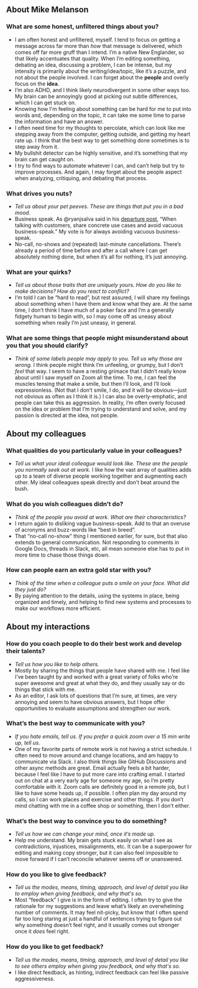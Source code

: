## About Mike Melanson

### What are some honest, unfiltered things about you?
* I am often honest and unfiltered, myself. I tend to focus on getting a message across far more than *how*  that message is delivered, which comes off far more gruff than I intend. I’m a native New Englander, so that likely accentuates that quality. When I’m editing something, debating an idea, discussing a problem, I can be intense, but my intensity is primarily about the writing/idea/topic, like it’s a puzzle, and not about the people involved. I can forget about the **people** and overly focus on the **idea**. 
* I’m also ADHD, and I think likely neurodivergent in some other ways too. My brain can be annoyingly good at picking out subtle differences, which I can get stuck on.
* Knowing how I'm feeling about something can be hard for me to put into words and, depending on the topic, it can take me some time to parse the information and have an answer. 
* I often need time for my thoughts to percolate, which can look like me stepping away from the computer, getting outside, and getting my heart rate up. I think that the best way to get something done sometimes is to step away from it.
* My bullshit detector can be highly sensitive, and it’s something that my brain can get caught on.
* I try to find ways to automate whatever I can, and can’t help but try to improve processes. And again, I may forget about the people aspect when analyzing, critiquing, and debating that process. 
 	 
### What drives you nuts?
* *Tell us about your pet peeves. These are things that put you in a bad mood.*
* Business speak. As @ryanjsalva said in his [departure post](https://github.com/github/product/discussions/1555), “When talking with customers, share concrete use cases and avoid vacuous business-speak.” My vote is for always avoiding vacuous business-speak.
* No-call, no-shows and (repeated) last-minute cancellations. There’s already a period of time before and after a call where I can get absolutely nothing done, but when it’s all for nothing, it’s just annoying. 

### What are your quirks?
* *Tell us about those traits that are uniquely yours. How do you like to make decisions? How do you react to conflict?*
* I’m told I can be “hard to read”, but rest assured, I will share my feelings about something when I have them and know what they are. At the same time, I don’t think I have much of a poker face and I’m a generally fidgety human to begin with, so I may come off as uneasy about something when really I’m just uneasy, in general. 

### What are some things that people might misunderstand about you that you should clarify?
* *Think of some labels people may apply to you. Tell us why those are wrong.*
I think people might think I’m unfeeling, or grumpy, but I don’t *feel* that way. I seem to have a resting grimace that I didn’t really know about until I saw myself on Zoom all the time. To me, I can feel the muscles tensing that make a smile, but then I’ll look, and I’ll look expressionless. (Not that I don’t smile, I do, and it will be obvious—just not obvious as often as I think it is.) I can also be overly-emphatic, and people can take this as aggression. In reality, I’m often overly focused on the idea or problem that I’m trying to understand and solve, and my passion is directed at the idea, not people. 

## About my colleagues

### What qualities do you particularly value in your colleagues?
* *Tell us what your ideal colleague would look like. These are the people you normally seek out at work.* 
I like how the vast array of qualities adds up to a team of diverse people working together and augmenting each other. My ideal colleagues speak directly and don’t beat around the bush. 

### What do you wish colleagues didn’t do?
* *Think of the people you avoid at work. What are their characteristics?*
* I return again to disliking vague business-speak. Add to that an overuse of acronyms and buzz-words like “best in breed”. 
* That “no-call no-show” thing I mentioned earlier, for sure, but that also extends to general communication. Not responding to comments in Google Docs, threads in Slack, etc, all mean someone else has to put in more time to chase those things down.
	
### How can people earn an extra gold star with you?
* *Think of the time when a colleague puts a smile on your face. What did they just do?*
* By paying attention to the details, using the systems in place, being organized and timely, and helping to find new systems and processes to make our workflows more efficient. 

## About my interactions

### How do you coach people to do their best work and develop their talents?
* *Tell us how you like to help others.*
* Mostly by sharing the things that people have shared with me. I feel like I’ve been taught by and worked with a great variety of folks who’re super awesome and great at what they do, and they usually say or do things that stick with me. 
* As an editor, I ask lots of questions that I’m sure, at times, are very annoying and seem to have obvious answers, but I hope offer opportunities to evaluate assumptions and strengthen our work.

### What’s the best way to communicate with you?
* *If you hate emails, tell us. If you prefer a quick zoom over a 15 min write up, tell us.*
* One of my favorite parts of remote work is not having a strict schedule. I often need to move around and change locations, and am happy to communicate via Slack. I also think things like GitHub Discussions and other async methods are great. Email actually feels a bit harder, because I feel like I have to put more care into crafting email. I started out on chat at a very early age for someone my age, so I’m pretty comfortable with it. Zoom calls are definitely good in a remote job, but I like to have some heads up, if possible. I often plan my day around my calls, so I can work places and exercise and other things. If you don’t mind chatting with me in a coffee shop or something, then I don’t either.
	
### What’s the best way to convince you to do something?
* *Tell us how we can change your mind, once it’s made up.*
* Help me understand. My brain gets stuck easily on what I see as contradictions, injustices, misalignments, etc. It can be a superpower for editing and making copy stronger, but it can also feel impossible to move forward if I can’t reconcile whatever seems off or unanswered.

### How do you like to give feedback?
* *Tell us the modes, means, timing, approach, and level of detail you like to employ when giving feedback, and why that's so.*
* Most “feedback” I give is in the form of editing. I often try to give the rationale for my suggestions and leave what’s likely an overwhelming number of comments. It may feel nit-picky, but know that I often spend far too long staring at just a handful of sentences trying to figure out why something doesn’t feel right, and it usually comes out stronger once it *does* feel right. 

### How do you like to get feedback?
* *Tell us the modes, means, timing, approach, and level of detail you like to see others employ when giving you feedback, and why that's so.*
* I like direct feedback, as hinting, indirect feedback can feel like passive aggressiveness. 

